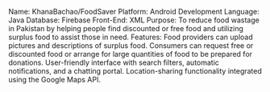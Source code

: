 Name: KhanaBachao/FoodSaver
Platform: Android
Development Language: Java
Database: Firebase
Front-End: XML
Purpose: To reduce food wastage in Pakistan by helping people find discounted or free food and utilizing surplus food to assist those in need.
Features:
Food providers can upload pictures and descriptions of surplus food.
Consumers can request free or discounted food or arrange for large quantities of food to be prepared for donations.
User-friendly interface with search filters, automatic notifications, and a chatting portal.
Location-sharing functionality integrated using the Google Maps API.
